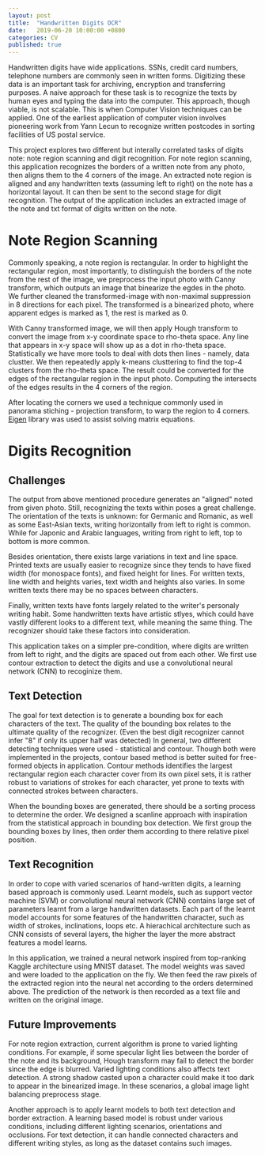 ```yaml
---
layout: post
title:  "Handwritten Digits OCR"
date:   2019-06-20 10:00:00 +0800
categories: CV
published: true
---
```


Handwritten digits have wide applications. SSNs, credit card numbers, telephone numbers are commonly seen in written forms.
Digitizing these data is an important task for archiving, encryption and transferring purposes. A naive approach for these
task is to recognize the texts by human eyes and typing the data into the computer. This approach, though viable, is not
scalable. This is when Computer Vision techniques can be applied. One of the earliest application of computer vision
involves pioneering work from Yann Lecun to recognize written postcodes in sorting facilities of US postal service.

This project explores two different but interally correlated tasks of digits note: note region scanning and digit recognition.
For note region scanning, this application recognizes the borders of a written note from any photo, then aligns them to the 4
corners of the image. An extracted note region is aligned and any handwritten texts (assuming left to right) on the note has
a horizontal layout. It can then be sent to the second stage for digit recognition. The output of the application includes an
extracted image of the note and txt format of digits written on the note.

# Note Region Scanning

Commonly speaking, a note region is rectangular. In order to highlight the rectangular region, most importantly, to distinguish
the borders of the note from the rest of the image, we preprocess the input photo with Canny transform, which outputs an image
that binearize the egdes in the photo. We further cleaned the transformed-image with non-maximal suppression in 8 directions
for each pixel. The transformed is a binearized photo, where apparent edges is marked as 1, the rest is marked as 0.

With Canny transformed image, we will then apply Hough transform to convert the image from x-y coordinate space to rho-theta space.
Any line that appears in x-y space will show up as a dot in rho-theta space. Statistically we have more tools to deal with dots
then lines - namely, data clustter. We then repeatedly apply k-means clusttering to find the top-4 clusters from the rho-theta
space. The result could be converted for the edges of the rectangular region in the input photo. Computing the intersects of
the edges results in the 4 corners of the region.

After locating the corners we used a technique commonly used in panorama stiching - projection transform, to warp the region
to 4 corners. [Eigen](https://eigen.tuxfamily.org/dox/index.html) library was used to assist solving matrix equations.

# Digits Recognition

## Challenges

The output from above mentioned procedure generates an "aligned" noted from given photo. Still, recognizing the texts within poses
a great challenge. The orientation of the texts is unknown: for Germanic and Romanic, as well as some East-Asian texts, writing
horizontally from left to right is common. While for Japonic and Arabic languages, writing from right to left, top to bottom is
more common.

Besides orientation, there exists large variations in text and line space. Printed texts are usually easier to recognize since they tends
to have fixed width (for monospace fonts), and fixed height for lines. For written texts, line width and heights varies, text width
and heights also varies. In some written texts there may be no spaces between characters.

Finally, written texts have fonts largely related to the writer's personaly writing habit. Some handwritten texts have artistic stlyes,
which could have vastly different looks to a different text, while meaning the same thing. The recognizer should take these factors
into consideration.

This application takes on a simpler pre-condition, where digits are written from left to right, and the digits are spaced out from each
other. We first use contour extraction to detect the digits and use a convolutional neural network (CNN) to recoginize them.

## Text Detection

The goal for text detection is to generate a bounding box for each characters of the text. The quality of the bounding box relates to
the ultimate quality of the recognizer. (Even the best digit recognizer cannot infer "8" if only its upper half was detected) In general,
two different detecting techniques were used - statistical and contour. Though both were implemented in the projects, contour based method
is better suited for free-formed objects in application. Contour methods identifies the largest rectangular region each character cover from
its own pixel sets, it is rather robust to variations of strokes for each character, yet prone to texts with connected strokes between
characters.

When the bounding boxes are generated, there should be a sorting process to determine the order. We designed a scanline approach with inspiration
from the statistical approach in bounding box detection. We first group the bounding boxes by lines, then order them according to there relative
pixel position.

## Text Recognition

In order to cope with varied scenarios of hand-written digits, a learning based approach is commonly used. Learnt models, such as support vector
machine (SVM) or convolutional neural network (CNN) contains large set of parameters learnt from a large handwritten datasets. Each part of
the learnt model accounts for some features of the handwritten character, such as width of strokes, inclinations, loops etc. A hierachical
architecture such as CNN consists of several layers, the higher the layer the more abstract features a model learns.

In this application, we trained a neural network inspired from top-ranking Kaggle architecture using MNIST dataset. The model weights was saved
and were loaded to the application on the fly. We then feed the raw pixels of the extracted region into the neural net according to the
orders determined above. The prediction of the network is then recorded as a text file and written on the original image.

## Future Improvements

For note region extraction, current algorithm is prone to varied lighting conditions. For example, if some specular light lies between the border
of the note and its background, Hough transform may fail to detect the border since the edge is blurred. Varied lighting conditions also
affects text detection. A strong shadow casted upon a character could make it too dark to appear in the binearized image. In these scenarios,
a global image light balancing preprocess stage.

Another approach is to apply learnt models to both text detection and border extraction. A learning based model is robust under various conditions,
including different lighting scenarios, orientations and occlusions. For text detection, it can handle connected characters and different writing
styles, as long as the dataset contains such images.
